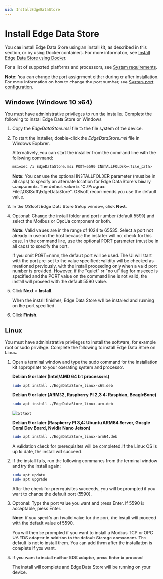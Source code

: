 ```yaml
---
uid: InstallEdgeDataStore
---
```


# Install Edge Data Store

You can install Edge Data Store using an install kit, as described in this section, or by using Docker containers. For more information, see [Install Edge Data Store using Docker](xref:edgeDocker).

For a list of supported platforms and processors, see [System requirements](xref:SystemRequirements).

**Note:**  You can change the port assignment either during or after installation. For more information on how to change the port number, see [System port configuration](xref:SystemPortConfiguration).

## Windows (Windows 10 x64)

You must have administrative privileges to run the installer. Complete the following to install Edge Data Store on Windows:

1. Copy the _EdgeDataStore.msi_ file to the file system of the device.
2. To start the installer, double-click the _EdgeDataStore.msi_ file in Windows Explorer.

    Alternatively, you can start the installer from the command line with the following command:

    ```bash
    msiexec /i EdgeDataStore.msi PORT=5590 INSTALLFOLDER=<file_path>
    ```

    **Note:** You can use the optional INSTALLFOLDER parameter (must be in all caps) to specify an alternate location for Edge Data Store's binary components. The default value is "C:\Program Files\OSISoft\EdgeDataStore". OSIsoft recommends you use the default value.

3. In the OSIsoft Edge Data Store Setup window, click **Next**.
4. Optional: Change the install folder and port number (default 5590) and select the Modbus or OpcUa component or both.

   **Note:** Valid values are in the range of 1024 to 65535. Select a port not already in use on the host because the installer will not check for this case. In the command line, use the optional PORT parameter (must be in all caps) to specify the port. 

    If you omit PORT=nnnn, the default port will be used. The UI will start with the port pre-set to the value specified; validity will be checked as mentioned previously, with the install proceeding only when a valid port number is provided. However, if the "quiet" or "no ui" flag for msiexec is specified and the PORT value on the command line is not valid, the install will proceed with the default 5590 value.

5. Click **Next** > **Install**.

    When the install finishes, Edge Data Store will be installed and running on the port specified.
    
6. Click **Finish**.

## Linux

You must have administrative privileges to install the software, for example root or sudo privilege. Complete the following to install Edge Data Store on Linux:

1. Open a terminal window and type the sudo command for the installation kit appropriate to your operating system and processor. 

    **Debian 9 or later (Intel/AMD 64 bit processors)**

    ```bash
    sudo apt install ./EdgeDataStore_linux-x64.deb
    ```

    **Debian 9 or later (ARM32, Raspberry PI 2,3,4: Raspbian, BeagleBone)**

    ```bash
    sudo apt install ./EdgeDataStore_linux-arm.deb
    ```

    ![alt text](https://osisoft.github.io/Edge-Data-Store-Docs/V1/images/LinuxInstall1.jpg "Linux Installation")

    **Debian 9 or later (Raspberry PI 3,4: Ubuntu ARM64 Server, Google Coral Dev Board, Nvidia Nano Jetson)**

    ```bash
    sudo apt install ./EdgeDataStore_linux-arm64.deb
    ```

    A validation check for prerequisites will be completed. If the Linux OS is up to date, the install will succeed.

2. If the install fails, run the following commands from the terminal window and try the install again:

    ```bash
    sudo apt update
    sudo apt upgrade
    ```

    After the check for prerequisites succeeds, you will be prompted if you want to change the default port (5590).

3. Optional: Type the port value you want and press Enter. If 5590 is acceptable, press Enter.

   **Note:** If you specify an invalid value for the port, the install will proceed with the default value of 5590.

    You will then be prompted if you want to install a Modbus TCP or OPC UA EDS adapter in addition to the default Storage component. The default is not to install them. You can add them after the installation is complete if you want.

4. If you want to install neither EDS adapter, press Enter to proceed.

   The install will complete and Edge Data Store will be running on your device.
